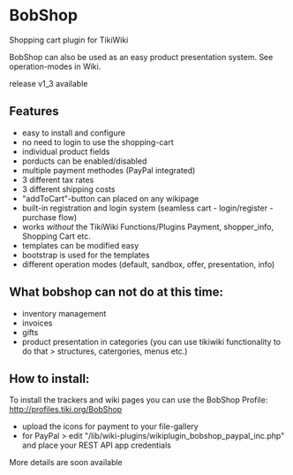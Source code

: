 # BobShop
Shopping cart plugin for TikiWiki

BobShop can also be used as an easy product presentation system. See operation-modes in Wiki.

release v1_3 available

## Features
- easy to install and configure
- no need to login to use the shopping-cart 
- individual product fields
- porducts can be enabled/disabled
- multiple payment methodes (PayPal integrated)
- 3 different tax rates
- 3 different shipping costs
- "addToCart"-button can placed on any wikipage
- built-in registration and login system (seamless cart - login/register - purchase flow)
- works _without_ the TikiWiki Functions/Plugins Payment, shopper_info, Shopping Cart etc.
- templates can be modified easy
- bootstrap is used for the templates
- different operation modes (default, sandbox, offer, presentation, info)

## What bobshop can not do at this time:
- inventory management
- invoices
- gifts
- product presentation in categories (you can use tikiwiki functionality to do that > structures, catergories, menus etc.)

## How to install:
To install the trackers and wiki pages you can use the BobShop Profile:
http://profiles.tiki.org/BobShop

- upload the icons for payment to your file-gallery
- for PayPal > edit "/lib/wiki-plugins/wikiplugin_bobshop_paypal_inc.php" and place your REST API app credentials


More details are soon available

